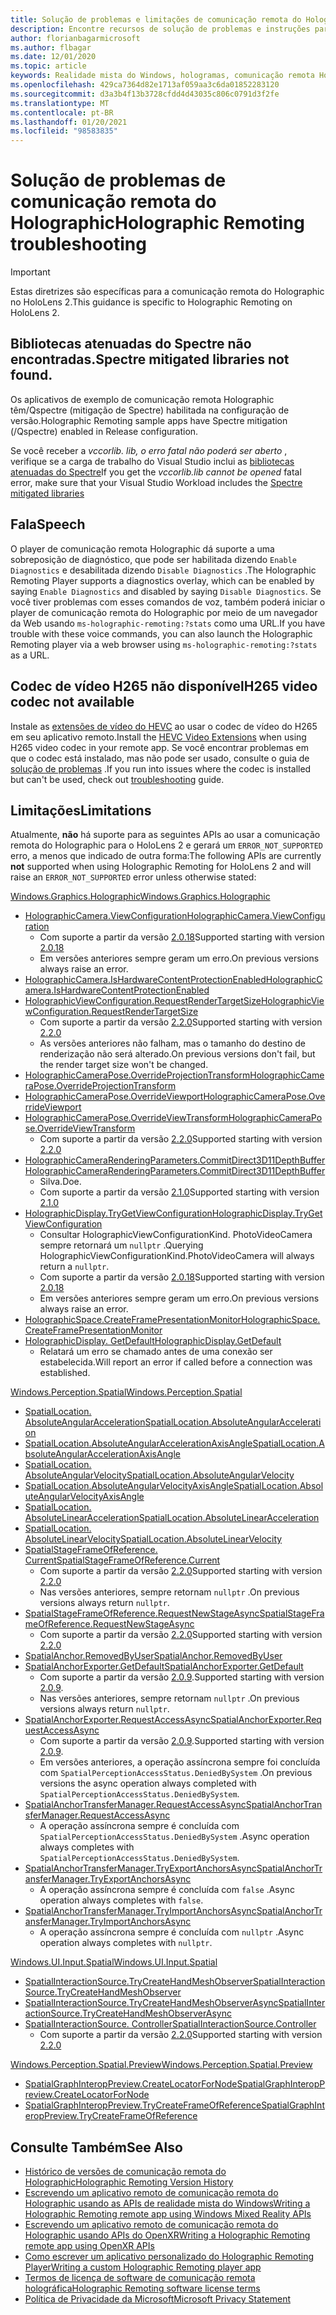 ```yaml
---
title: Solução de problemas e limitações de comunicação remota do Holographic
description: Encontre recursos de solução de problemas e instruções para o recurso de comunicação remota do Holographic em dispositivos do HoloLens 2.
author: florianbagarmicrosoft
ms.author: flbagar
ms.date: 12/01/2020
ms.topic: article
keywords: Realidade mista do Windows, hologramas, comunicação remota Holographic, renderização remota, renderização de rede, HoloLens, hologramas remotos, solução de problemas, ajuda, headset de realidade misturada, headset de realidade mista do Windows, headset de realidade virtual
ms.openlocfilehash: 429ca7364d82e1713af059aa3c6da01852283120
ms.sourcegitcommit: d3a3b4f13b3728cfdd4d43035c806c0791d3f2fe
ms.translationtype: MT
ms.contentlocale: pt-BR
ms.lasthandoff: 01/20/2021
ms.locfileid: "98583835"
---
```

# <a name="holographic-remoting-troubleshooting"></a><span data-ttu-id="8b771-104">Solução de problemas de comunicação remota do Holographic</span><span class="sxs-lookup"><span data-stu-id="8b771-104">Holographic Remoting troubleshooting</span></span>

> [!IMPORTANT]
> <span data-ttu-id="8b771-105">Estas diretrizes são específicas para a comunicação remota do Holographic no HoloLens 2.</span><span class="sxs-lookup"><span data-stu-id="8b771-105">This guidance is specific to Holographic Remoting on HoloLens 2.</span></span>

## <a name="spectre-mitigated-libraries-not-found"></a><span data-ttu-id="8b771-106">Bibliotecas atenuadas do Spectre não encontradas.</span><span class="sxs-lookup"><span data-stu-id="8b771-106">Spectre mitigated libraries not found.</span></span>

<span data-ttu-id="8b771-107">Os aplicativos de exemplo de comunicação remota Holographic têm/Qspectre (mitigação de Spectre) habilitada na configuração de versão.</span><span class="sxs-lookup"><span data-stu-id="8b771-107">Holographic Remoting sample apps have Spectre mitigation (/Qspectre) enabled in Release configuration.</span></span>

<span data-ttu-id="8b771-108">Se você receber a *vccorlib. lib, o erro fatal não poderá ser aberto* , verifique se a carga de trabalho do Visual Studio inclui as [bibliotecas atenuadas do Spectre](/cpp/build/reference/qspectre)</span><span class="sxs-lookup"><span data-stu-id="8b771-108">If you get the *vccorlib.lib cannot be opened* fatal error, make sure that your Visual Studio Workload includes the [Spectre mitigated libraries](/cpp/build/reference/qspectre)</span></span>

## <a name="speech"></a><span data-ttu-id="8b771-109">Fala</span><span class="sxs-lookup"><span data-stu-id="8b771-109">Speech</span></span>

<span data-ttu-id="8b771-110">O player de comunicação remota Holographic dá suporte a uma sobreposição de diagnóstico, que pode ser habilitada dizendo ```Enable Diagnostics``` e desabilitada dizendo ```Disable Diagnostics``` .</span><span class="sxs-lookup"><span data-stu-id="8b771-110">The Holographic Remoting Player supports a diagnostics overlay, which can be enabled by saying ```Enable Diagnostics``` and disabled by saying ```Disable Diagnostics```.</span></span> <span data-ttu-id="8b771-111">Se você tiver problemas com esses comandos de voz, também poderá iniciar o player de comunicação remota do Holographic por meio de um navegador da Web usando ```ms-holographic-remoting:?stats``` como uma URL.</span><span class="sxs-lookup"><span data-stu-id="8b771-111">If you have trouble with these voice commands, you can also launch the Holographic Remoting player via a web browser using ```ms-holographic-remoting:?stats``` as a URL.</span></span>

## <a name="h265-video-codec-not-available"></a><span data-ttu-id="8b771-112">Codec de vídeo H265 não disponível</span><span class="sxs-lookup"><span data-stu-id="8b771-112">H265 video codec not available</span></span>

<span data-ttu-id="8b771-113">Instale as [extensões de vídeo do HEVC](https://www.microsoft.com/p/hevc-video-extensions/9nmzlz57r3t7) ao usar o codec de vídeo do H265 em seu aplicativo remoto.</span><span class="sxs-lookup"><span data-stu-id="8b771-113">Install the [HEVC Video Extensions](https://www.microsoft.com/p/hevc-video-extensions/9nmzlz57r3t7) when using H265 video codec in your remote app.</span></span> <span data-ttu-id="8b771-114">Se você encontrar problemas em que o codec está instalado, mas não pode ser usado, consulte o guia de [solução de problemas](/azure/remote-rendering/resources/troubleshoot#h265-codec-not-available) .</span><span class="sxs-lookup"><span data-stu-id="8b771-114">If you run into issues where the codec is installed but can't be used, check out [troubleshooting](/azure/remote-rendering/resources/troubleshoot#h265-codec-not-available) guide.</span></span>

## <a name="limitations"></a><span data-ttu-id="8b771-115">Limitações</span><span class="sxs-lookup"><span data-stu-id="8b771-115">Limitations</span></span>

<span data-ttu-id="8b771-116">Atualmente, **não** há suporte para as seguintes APIs ao usar a comunicação remota do Holographic para o HoloLens 2 e gerará um ```ERROR_NOT_SUPPORTED``` erro, a menos que indicado de outra forma:</span><span class="sxs-lookup"><span data-stu-id="8b771-116">The following APIs are currently **not** supported when using Holographic Remoting for HoloLens 2 and will raise an ```ERROR_NOT_SUPPORTED``` error unless otherwise stated:</span></span>

[<span data-ttu-id="8b771-117">Windows.Graphics.Holographic</span><span class="sxs-lookup"><span data-stu-id="8b771-117">Windows.Graphics.Holographic</span></span>](/uwp/api/windows.graphics.holographic)

* [<span data-ttu-id="8b771-118">HolographicCamera.ViewConfiguration</span><span class="sxs-lookup"><span data-stu-id="8b771-118">HolographicCamera.ViewConfiguration</span></span>](/uwp/api/windows.graphics.holographic.holographiccamera.viewconfiguration)
  - <span data-ttu-id="8b771-119">Com suporte a partir da versão [2.0.18](holographic-remoting-version-history.md#v2.0.18)</span><span class="sxs-lookup"><span data-stu-id="8b771-119">Supported starting with version [2.0.18](holographic-remoting-version-history.md#v2.0.18)</span></span>
  - <span data-ttu-id="8b771-120">Em versões anteriores sempre geram um erro.</span><span class="sxs-lookup"><span data-stu-id="8b771-120">On previous versions always raise an error.</span></span>
* [<span data-ttu-id="8b771-121">HolographicCamera.IsHardwareContentProtectionEnabled</span><span class="sxs-lookup"><span data-stu-id="8b771-121">HolographicCamera.IsHardwareContentProtectionEnabled</span></span>](/uwp/api/windows.graphics.holographic.holographiccamera.ishardwarecontentprotectionenabled#Windows_Graphics_Holographic_HolographicCamera_IsHardwareContentProtectionEnabled)
* [<span data-ttu-id="8b771-122">HolographicViewConfiguration.RequestRenderTargetSize</span><span class="sxs-lookup"><span data-stu-id="8b771-122">HolographicViewConfiguration.RequestRenderTargetSize</span></span>](/uwp/api/windows.graphics.holographic.holographicviewconfiguration.requestrendertargetsize#Windows_Graphics_Holographic_HolographicViewConfiguration_RequestRenderTargetSize_Windows_Foundation_Size_)
  - <span data-ttu-id="8b771-123">Com suporte a partir da versão [2.2.0](holographic-remoting-version-history.md#v2.2.0)</span><span class="sxs-lookup"><span data-stu-id="8b771-123">Supported starting with version [2.2.0](holographic-remoting-version-history.md#v2.2.0)</span></span>
  - <span data-ttu-id="8b771-124">As versões anteriores não falham, mas o tamanho do destino de renderização não será alterado.</span><span class="sxs-lookup"><span data-stu-id="8b771-124">On previous versions don't fail, but the render target size won't be changed.</span></span>
* [<span data-ttu-id="8b771-125">HolographicCameraPose.OverrideProjectionTransform</span><span class="sxs-lookup"><span data-stu-id="8b771-125">HolographicCameraPose.OverrideProjectionTransform</span></span>](/uwp/api/windows.graphics.holographic.holographiccamerapose.overrideprojectiontransform)
* [<span data-ttu-id="8b771-126">HolographicCameraPose.OverrideViewport</span><span class="sxs-lookup"><span data-stu-id="8b771-126">HolographicCameraPose.OverrideViewport</span></span>](/uwp/api/windows.graphics.holographic.holographiccamerapose.overrideviewport)
* [<span data-ttu-id="8b771-127">HolographicCameraPose.OverrideViewTransform</span><span class="sxs-lookup"><span data-stu-id="8b771-127">HolographicCameraPose.OverrideViewTransform</span></span>](/uwp/api/windows.graphics.holographic.holographiccamerapose.overrideviewtransform)
  - <span data-ttu-id="8b771-128">Com suporte a partir da versão [2.2.0](holographic-remoting-version-history.md#v2.2.0)</span><span class="sxs-lookup"><span data-stu-id="8b771-128">Supported starting with version [2.2.0](holographic-remoting-version-history.md#v2.2.0)</span></span>
* [<span data-ttu-id="8b771-129">HolographicCameraRenderingParameters.CommitDirect3D11DepthBuffer</span><span class="sxs-lookup"><span data-stu-id="8b771-129">HolographicCameraRenderingParameters.CommitDirect3D11DepthBuffer</span></span>](/uwp/api/windows.graphics.holographic.holographiccamerarenderingparameters.commitdirect3d11depthbuffer#Windows_Graphics_Holographic_HolographicCameraRenderingParameters_CommitDirect3D11DepthBuffer_Windows_Graphics_DirectX_Direct3D11_IDirect3DSurface_)
  - <span data-ttu-id="8b771-130">Silva.</span><span class="sxs-lookup"><span data-stu-id="8b771-130">Doe.</span></span>
  - <span data-ttu-id="8b771-131">Com suporte a partir da versão [2.1.0](holographic-remoting-version-history.md#v2.1.0)</span><span class="sxs-lookup"><span data-stu-id="8b771-131">Supported starting with version [2.1.0](holographic-remoting-version-history.md#v2.1.0)</span></span>
* [<span data-ttu-id="8b771-132">HolographicDisplay.TryGetViewConfiguration</span><span class="sxs-lookup"><span data-stu-id="8b771-132">HolographicDisplay.TryGetViewConfiguration</span></span>](/uwp/api/windows.graphics.holographic.holographicdisplay.trygetviewconfiguration)
  - <span data-ttu-id="8b771-133">Consultar HolographicViewConfigurationKind. PhotoVideoCamera sempre retornará um ```nullptr``` .</span><span class="sxs-lookup"><span data-stu-id="8b771-133">Querying HolographicViewConfigurationKind.PhotoVideoCamera will always return a ```nullptr```.</span></span>
  - <span data-ttu-id="8b771-134">Com suporte a partir da versão [2.0.18](holographic-remoting-version-history.md#v2.0.18)</span><span class="sxs-lookup"><span data-stu-id="8b771-134">Supported starting with version [2.0.18](holographic-remoting-version-history.md#v2.0.18)</span></span>
  - <span data-ttu-id="8b771-135">Em versões anteriores sempre geram um erro.</span><span class="sxs-lookup"><span data-stu-id="8b771-135">On previous versions always raise an error.</span></span>
* [<span data-ttu-id="8b771-136">HolographicSpace.CreateFramePresentationMonitor</span><span class="sxs-lookup"><span data-stu-id="8b771-136">HolographicSpace.CreateFramePresentationMonitor</span></span>](/uwp/api/windows.graphics.holographic.holographicspace.createframepresentationmonitor)
* [<span data-ttu-id="8b771-137">HolographicDisplay. GetDefault</span><span class="sxs-lookup"><span data-stu-id="8b771-137">HolographicDisplay.GetDefault</span></span>](/uwp/api/windows.graphics.holographic.holographicdisplay.getdefault#Windows_Graphics_Holographic_HolographicDisplay_GetDefault)
  - <span data-ttu-id="8b771-138">Relatará um erro se chamado antes de uma conexão ser estabelecida.</span><span class="sxs-lookup"><span data-stu-id="8b771-138">Will report an error if called before a connection was established.</span></span>


[<span data-ttu-id="8b771-139">Windows.Perception.Spatial</span><span class="sxs-lookup"><span data-stu-id="8b771-139">Windows.Perception.Spatial</span></span>](/uwp/api/windows.perception.spatial)

* [<span data-ttu-id="8b771-140">SpatialLocation. AbsoluteAngularAcceleration</span><span class="sxs-lookup"><span data-stu-id="8b771-140">SpatialLocation.AbsoluteAngularAcceleration</span></span>](/uwp/api/windows.perception.spatial.spatiallocation.absoluteangularacceleration)
* [<span data-ttu-id="8b771-141">SpatialLocation.AbsoluteAngularAccelerationAxisAngle</span><span class="sxs-lookup"><span data-stu-id="8b771-141">SpatialLocation.AbsoluteAngularAccelerationAxisAngle</span></span>](/uwp/api/windows.perception.spatial.spatiallocation.absoluteangularaccelerationaxisangle)
* [<span data-ttu-id="8b771-142">SpatialLocation. AbsoluteAngularVelocity</span><span class="sxs-lookup"><span data-stu-id="8b771-142">SpatialLocation.AbsoluteAngularVelocity</span></span>](/uwp/api/windows.perception.spatial.spatiallocation.absoluteangularvelocity)
* [<span data-ttu-id="8b771-143">SpatialLocation.AbsoluteAngularVelocityAxisAngle</span><span class="sxs-lookup"><span data-stu-id="8b771-143">SpatialLocation.AbsoluteAngularVelocityAxisAngle</span></span>](/uwp/api/windows.perception.spatial.spatiallocation.absoluteangularvelocityaxisangle)
* [<span data-ttu-id="8b771-144">SpatialLocation. AbsoluteLinearAcceleration</span><span class="sxs-lookup"><span data-stu-id="8b771-144">SpatialLocation.AbsoluteLinearAcceleration</span></span>](/uwp/api/windows.perception.spatial.spatiallocation.absolutelinearacceleration)
* [<span data-ttu-id="8b771-145">SpatialLocation. AbsoluteLinearVelocity</span><span class="sxs-lookup"><span data-stu-id="8b771-145">SpatialLocation.AbsoluteLinearVelocity</span></span>](/uwp/api/windows.perception.spatial.spatiallocation.absolutelinearvelocity)
* [<span data-ttu-id="8b771-146">SpatialStageFrameOfReference. Current</span><span class="sxs-lookup"><span data-stu-id="8b771-146">SpatialStageFrameOfReference.Current</span></span>](/uwp/api/windows.perception.spatial.spatialstageframeofreference.current)
  - <span data-ttu-id="8b771-147">Com suporte a partir da versão [2.2.0](holographic-remoting-version-history.md#v2.2.0)</span><span class="sxs-lookup"><span data-stu-id="8b771-147">Supported starting with version [2.2.0](holographic-remoting-version-history.md#v2.2.0)</span></span>
  - <span data-ttu-id="8b771-148">Nas versões anteriores, sempre retornam ```nullptr``` .</span><span class="sxs-lookup"><span data-stu-id="8b771-148">On previous versions always return ```nullptr```.</span></span>
* [<span data-ttu-id="8b771-149">SpatialStageFrameOfReference.RequestNewStageAsync</span><span class="sxs-lookup"><span data-stu-id="8b771-149">SpatialStageFrameOfReference.RequestNewStageAsync</span></span>](/uwp/api/windows.perception.spatial.spatialstageframeofreference.requestnewstageasync)
  - <span data-ttu-id="8b771-150">Com suporte a partir da versão [2.2.0](holographic-remoting-version-history.md#v2.2.0)</span><span class="sxs-lookup"><span data-stu-id="8b771-150">Supported starting with version [2.2.0](holographic-remoting-version-history.md#v2.2.0)</span></span>
* [<span data-ttu-id="8b771-151">SpatialAnchor.RemovedByUser</span><span class="sxs-lookup"><span data-stu-id="8b771-151">SpatialAnchor.RemovedByUser</span></span>](/uwp/api/windows.perception.spatial.spatialanchor.removedbyuser)
* [<span data-ttu-id="8b771-152">SpatialAnchorExporter.GetDefault</span><span class="sxs-lookup"><span data-stu-id="8b771-152">SpatialAnchorExporter.GetDefault</span></span>](/uwp/api/windows.perception.spatial.spatialanchorexporter.getdefault
)
  - <span data-ttu-id="8b771-153">Com suporte a partir da versão [2.0.9](holographic-remoting-version-history.md#v2.0.9).</span><span class="sxs-lookup"><span data-stu-id="8b771-153">Supported starting with version [2.0.9](holographic-remoting-version-history.md#v2.0.9).</span></span> 
  - <span data-ttu-id="8b771-154">Nas versões anteriores, sempre retornam ```nullptr``` .</span><span class="sxs-lookup"><span data-stu-id="8b771-154">On previous versions always return ```nullptr```.</span></span> 
* [<span data-ttu-id="8b771-155">SpatialAnchorExporter.RequestAccessAsync</span><span class="sxs-lookup"><span data-stu-id="8b771-155">SpatialAnchorExporter.RequestAccessAsync</span></span>](/uwp/api/windows.perception.spatial.spatialanchorexporter.requestaccessasync
)
  - <span data-ttu-id="8b771-156">Com suporte a partir da versão [2.0.9](holographic-remoting-version-history.md#v2.0.9).</span><span class="sxs-lookup"><span data-stu-id="8b771-156">Supported starting with version [2.0.9](holographic-remoting-version-history.md#v2.0.9).</span></span> 
  - <span data-ttu-id="8b771-157">Em versões anteriores, a operação assíncrona sempre foi concluída com ```SpatialPerceptionAccessStatus.DeniedBySystem``` .</span><span class="sxs-lookup"><span data-stu-id="8b771-157">On previous versions the async operation always completed with ```SpatialPerceptionAccessStatus.DeniedBySystem```.</span></span>
* [<span data-ttu-id="8b771-158">SpatialAnchorTransferManager.RequestAccessAsync</span><span class="sxs-lookup"><span data-stu-id="8b771-158">SpatialAnchorTransferManager.RequestAccessAsync</span></span>](/uwp/api/windows.perception.spatial.spatialanchortransfermanager.requestaccessasync#Windows_Perception_Spatial_SpatialAnchorTransferManager_RequestAccessAsync)
  - <span data-ttu-id="8b771-159">A operação assíncrona sempre é concluída com ```SpatialPerceptionAccessStatus.DeniedBySystem``` .</span><span class="sxs-lookup"><span data-stu-id="8b771-159">Async operation always completes with ```SpatialPerceptionAccessStatus.DeniedBySystem```.</span></span>
* [<span data-ttu-id="8b771-160">SpatialAnchorTransferManager.TryExportAnchorsAsync</span><span class="sxs-lookup"><span data-stu-id="8b771-160">SpatialAnchorTransferManager.TryExportAnchorsAsync</span></span>](/uwp/api/windows.perception.spatial.spatialanchortransfermanager.tryexportanchorsasync#Windows_Perception_Spatial_SpatialAnchorTransferManager_TryExportAnchorsAsync_Windows_Foundation_Collections_IIterable_Windows_Foundation_Collections_IKeyValuePair_System_String_Windows_Perception_Spatial_SpatialAnchor___Windows_Storage_Streams_IOutputStream_)
  - <span data-ttu-id="8b771-161">A operação assíncrona sempre é concluída com ```false``` .</span><span class="sxs-lookup"><span data-stu-id="8b771-161">Async operation always completes with ```false```.</span></span>
* [<span data-ttu-id="8b771-162">SpatialAnchorTransferManager.TryImportAnchorsAsync</span><span class="sxs-lookup"><span data-stu-id="8b771-162">SpatialAnchorTransferManager.TryImportAnchorsAsync</span></span>](/uwp/api/windows.perception.spatial.spatialanchortransfermanager.tryimportanchorsasync
)
  - <span data-ttu-id="8b771-163">A operação assíncrona sempre é concluída com ```nullptr``` .</span><span class="sxs-lookup"><span data-stu-id="8b771-163">Async operation always completes with ```nullptr```.</span></span>

[<span data-ttu-id="8b771-164">Windows.UI.Input.Spatial</span><span class="sxs-lookup"><span data-stu-id="8b771-164">Windows.UI.Input.Spatial</span></span>](/uwp/api/windows.ui.input.spatial)

* [<span data-ttu-id="8b771-165">SpatialInteractionSource.TryCreateHandMeshObserver</span><span class="sxs-lookup"><span data-stu-id="8b771-165">SpatialInteractionSource.TryCreateHandMeshObserver</span></span>](/uwp/api/windows.ui.input.spatial.spatialinteractionsource.trycreatehandmeshobserver#Windows_UI_Input_Spatial_SpatialInteractionSource_TryCreateHandMeshObserver)
* [<span data-ttu-id="8b771-166">SpatialInteractionSource.TryCreateHandMeshObserverAsync</span><span class="sxs-lookup"><span data-stu-id="8b771-166">SpatialInteractionSource.TryCreateHandMeshObserverAsync</span></span>](/uwp/api/windows.ui.input.spatial.spatialinteractionsource.trycreatehandmeshobserverasync)
* [<span data-ttu-id="8b771-167">SpatialInteractionSource. Controller</span><span class="sxs-lookup"><span data-stu-id="8b771-167">SpatialInteractionSource.Controller</span></span>](/uwp/api/windows.ui.input.spatial.spatialinteractionsource.controller#Windows_UI_Input_Spatial_SpatialInteractionSource_Controller)
  - <span data-ttu-id="8b771-168">Com suporte a partir da versão [2.2.0](holographic-remoting-version-history.md#v2.2.0)</span><span class="sxs-lookup"><span data-stu-id="8b771-168">Supported starting with version [2.2.0](holographic-remoting-version-history.md#v2.2.0)</span></span>

[<span data-ttu-id="8b771-169">Windows.Perception.Spatial.Preview</span><span class="sxs-lookup"><span data-stu-id="8b771-169">Windows.Perception.Spatial.Preview</span></span>](/uwp/api/windows.perception.spatial.preview)

* [<span data-ttu-id="8b771-170">SpatialGraphInteropPreview.CreateLocatorForNode</span><span class="sxs-lookup"><span data-stu-id="8b771-170">SpatialGraphInteropPreview.CreateLocatorForNode</span></span>](/uwp/api/windows.perception.spatial.preview.spatialgraphinteroppreview.createlocatorfornode)
* [<span data-ttu-id="8b771-171">SpatialGraphInteropPreview.TryCreateFrameOfReference</span><span class="sxs-lookup"><span data-stu-id="8b771-171">SpatialGraphInteropPreview.TryCreateFrameOfReference</span></span>](/uwp/api/windows.perception.spatial.preview.spatialgraphinteroppreview.trycreateframeofreference)

## <a name="see-also"></a><span data-ttu-id="8b771-172">Consulte Também</span><span class="sxs-lookup"><span data-stu-id="8b771-172">See Also</span></span>
* [<span data-ttu-id="8b771-173">Histórico de versões de comunicação remota do Holographic</span><span class="sxs-lookup"><span data-stu-id="8b771-173">Holographic Remoting Version History</span></span>](holographic-remoting-version-history.md)
* [<span data-ttu-id="8b771-174">Escrevendo um aplicativo remoto de comunicação remota do Holographic usando as APIs de realidade mista do Windows</span><span class="sxs-lookup"><span data-stu-id="8b771-174">Writing a Holographic Remoting remote app using Windows Mixed Reality APIs</span></span>](holographic-remoting-create-remote-wmr.md)
* [<span data-ttu-id="8b771-175">Escrevendo um aplicativo remoto de comunicação remota do Holographic usando APIs do OpenXR</span><span class="sxs-lookup"><span data-stu-id="8b771-175">Writing a Holographic Remoting remote app using OpenXR APIs</span></span>](holographic-remoting-create-remote-openxr.md)
* [<span data-ttu-id="8b771-176">Como escrever um aplicativo personalizado do Holographic Remoting Player</span><span class="sxs-lookup"><span data-stu-id="8b771-176">Writing a custom Holographic Remoting player app</span></span>](holographic-remoting-create-player.md)
* [<span data-ttu-id="8b771-177">Termos de licença de software de comunicação remota holográfica</span><span class="sxs-lookup"><span data-stu-id="8b771-177">Holographic Remoting software license terms</span></span>](/legal/mixed-reality/microsoft-holographic-remoting-software-license-terms)
* [<span data-ttu-id="8b771-178">Política de Privacidade da Microsoft</span><span class="sxs-lookup"><span data-stu-id="8b771-178">Microsoft Privacy Statement</span></span>](https://go.microsoft.com/fwlink/?LinkId=521839)